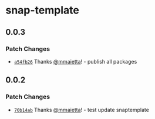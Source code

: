 # snap-template

## 0.0.3

### Patch Changes

- [`a54fb26`](https://github.com/electron-userland/electron-builder-binaries/commit/a54fb267a8d3347c7970910b95d89183ac0dba90) Thanks [@mmaietta](https://github.com/mmaietta)! - publish all packages

## 0.0.2

### Patch Changes

- [`70b14ab`](https://github.com/electron-userland/electron-builder-binaries/commit/70b14abbdb338b0d71b7c1b660f1920e1ea404bd) Thanks [@mmaietta](https://github.com/mmaietta)! - test update snaptemplate
